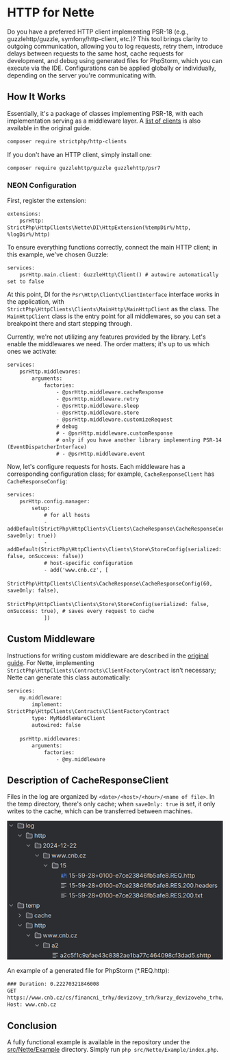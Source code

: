 # HTTP for Nette

Do you have a preferred HTTP client implementing PSR-18 (e.g., guzzlehttp/guzzle, symfony/http-client, etc.)? This tool brings clarity to outgoing communication, allowing you to log requests, retry them, introduce delays between requests to the same host, cache requests for development, and debug using generated files for PhpStorm, which you can execute via the IDE. Configurations can be applied globally or individually, depending on the server you're communicating with.

## How It Works

Essentially, it's a package of classes implementing PSR-18, with each implementation serving as a middleware layer. A [list of clients](https://github.com/strictphp/http-clients?tab=readme-ov-file#features) is also available in the original guide.

```sh
composer require strictphp/http-clients
```

If you don't have an HTTP client, simply install one:

```sh
composer require guzzlehttp/guzzle guzzlehttp/psr7
```

### NEON Configuration

First, register the extension:

```neon
extensions:
    psrHttp: StrictPhp\HttpClients\Nette\DI\HttpExtension(%tempDir%/http, %logDir%/http)
```

To ensure everything functions correctly, connect the main HTTP client; in this example, we've chosen Guzzle:

```neon
services:
    psrHttp.main.client: GuzzleHttp\Client() # autowire automatically set to false
```

At this point, DI for the `Psr\Http\Client\ClientInterface` interface works in the application, with `StrictPhp\HttpClients\Clients\MainHttp\MainHttpClient` as the class. The `MainHttpClient` class is the entry point for all middlewares, so you can set a breakpoint there and start stepping through.

Currently, we're not utilizing any features provided by the library. Let's enable the middlewares we need. The order matters; it's up to us which ones we activate:

```neon
services:
    psrHttp.middlewares:
        arguments:
            factories:
                - @psrHttp.middleware.cacheResponse
                - @psrHttp.middleware.retry
                - @psrHttp.middleware.sleep
                - @psrHttp.middleware.store
                - @psrHttp.middleware.customizeRequest
                # debug
                # - @psrHttp.middleware.customResponse
                # only if you have another library implementing PSR-14 (EventDispatcherInterface)
                # - @psrHttp.middleware.event
```

Now, let's configure requests for hosts. Each middleware has a corresponding configuration class; for example, `CacheResponseClient` has `CacheResponseConfig`:

```neon
services:
    psrHttp.config.manager:
        setup:
            # for all hosts
            - addDefault(StrictPhp\HttpClients\Clients\CacheResponse\CacheResponseConfig(604000, saveOnly: true))
            - addDefault(StrictPhp\HttpClients\Clients\Store\StoreConfig(serialized: false, onSuccess: false))
            # host-specific configuration
            - add('www.cnb.cz', [
                StrictPhp\HttpClients\Clients\CacheResponse\CacheResponseConfig(60, saveOnly: false),
                StrictPhp\HttpClients\Clients\Store\StoreConfig(serialized: false, onSuccess: true), # saves every request to cache
            ])
```

## Custom Middleware

Instructions for writing custom middleware are described in the [original guide](https://github.com/strictphp/http-clients?tab=readme-ov-file#write-your-own-client). For Nette, implementing `StrictPhp\HttpClients\Contracts\ClientFactoryContract` isn't necessary; Nette can generate this class automatically:

```neon
services:
    my.middleware:
        implement: StrictPhp\HttpClients\Contracts\ClientFactoryContract
        type: MyMiddleWareClient
        autowired: false

    psrHttp.middlewares:
        arguments:
            factories:
                - @my.middleware
```

## Description of CacheResponseClient

Files in the log are organized by `<date>/<host>/<hour>/<name of file>`. In the temp directory, there's only cache; when `saveOnly: true` is set, it only writes to the cache, which can be transferred between machines.

![image](../../.github/request-filesystem.png)

An example of a generated file for PhpStorm (*.REQ.http):

```http
### Duration: 0.22270321846008
GET https://www.cnb.cz/cs/financni_trhy/devizovy_trh/kurzy_devizoveho_trhu/denni_kurz.txt
Host: www.cnb.cz
```

## Conclusion

A fully functional example is available in the repository under the [src/Nette/Example](Example) directory. Simply run `php src/Nette/Example/index.php`.
